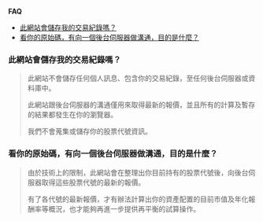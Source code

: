 **FAQ**

- [此網站會儲存我的交易紀錄嗎？](#此網站會儲存我的交易紀錄嗎)
- [看你的原始碼，有向一個後台伺服器做溝通，目的是什麼？](#看你的原始碼有向一個後台伺服器做溝通目的是什麼)


### 此網站會儲存我的交易紀錄嗎？
> 此網站不會儲存任何個人訊息、包含你的交易紀錄，至任何後台伺服器或資料庫中。
>
> 此網站跟後台伺服器的溝通僅用來取得最新的報價，並且所有的計算及暫存的結果都發生在你的瀏覽器。
>
> 我們不會蒐集或儲存你的股票代號資訊。


### 看你的原始碼，有向一個後台伺服器做溝通，目的是什麼？
> 由於技術上的限制，此網站會在整理出你目前持有的股票代號後，向後台伺服器取得這些股票代號的最新的報價。
>
> 有了各代號的最新報價，才有辦法計算出你的資產配置的目前市值及年化報酬率等概況，也才能夠再進一步提供再平衡的試算操作。
